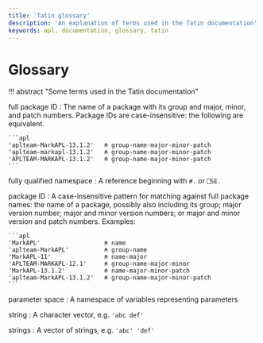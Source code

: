 ```yaml
---
title: 'Tatin glossary'
description: 'An explanation of terms used in the Tatin documentation'
keywords: apl, documentation, glossary, tatin
---
```

# Glossary

!!! abstract "Some terms used in the Tatin documentation"

full package ID
: The name of a package with its group and major, minor, and patch numbers. Package IDs are case-insensitive: the following are equivalent.

	```apl
    'aplteam-MarkAPL-13.1.2'   ⍝ group-name-major-minor-patch
    'aplteam-markapl-13.1.2'   ⍝ group-name-major-minor-patch
    'APLTEAM-MARKAPL-13.1.2'   ⍝ group-name-major-minor-patch
    ```

fully qualified namespace
: A reference beginning with `#.` or `⎕SE.`

package ID
: A case-insensitive pattern for matching against full package names: the name of a package, possibly also including its group; major version number; major and minor version numbers; or major and minor version and patch numbers. Examples:

    ```apl
    'MarkAPL'                  ⍝ name
    'aplteam-MarkAPL'          ⍝ group-name
    'MarkAPL-11'               ⍝ name-major
    'APLTEAM-MARKAPL-12.1'     ⍝ group-name-major-minor
    'MarkAPL-13.1.2'           ⍝ name-major-minor-patch
    'aplteam-MarkAPL-13.1.2'   ⍝ group-name-major-minor-patch
    ```

parameter space
: A namespace of variables representing parameters

string
: A character vector, e.g. `'abc def'`

strings
: A vector of strings, e.g. `'abc' 'def'`

